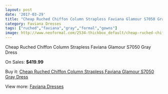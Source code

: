 ```yaml
---
layout: post
date: '2017-03-29'
title: "Cheap Ruched Chiffon Column Strapless Faviana Glamour S7050 Gray Dress"
category: Faviana Dresses
tags: ["ruched","faviana","gray","formal","gowns"]
image: http://www.neoformal.com/2534-thickbox_default/cheap-ruched-chiffon-column-strapless-faviana-glamour-s7050-gray-dress.jpg
---
```

Cheap Ruched Chiffon Column Strapless Faviana Glamour S7050 Gray Dress

On Sales: **$419.99**
<a href="https://www.neoformal.com/en/faviana-dresses/959-cheap-ruched-chiffon-column-strapless-faviana-glamour-s7050-gray-dress.html"><amp-img layout="responsive" width="600" height="600" src="//www.neoformal.com/2534-thickbox_default/cheap-ruched-chiffon-column-strapless-faviana-glamour-s7050-gray-dress.jpg" alt="Cheap Ruched Chiffon Column Strapless Faviana Glamour S7050 Gray Dress 0" /></a>
<a href="https://www.neoformal.com/en/faviana-dresses/959-cheap-ruched-chiffon-column-strapless-faviana-glamour-s7050-gray-dress.html"><amp-img layout="responsive" width="600" height="600" src="//www.neoformal.com/2537-thickbox_default/cheap-ruched-chiffon-column-strapless-faviana-glamour-s7050-gray-dress.jpg" alt="Cheap Ruched Chiffon Column Strapless Faviana Glamour S7050 Gray Dress 1" /></a>
<a href="https://www.neoformal.com/en/faviana-dresses/959-cheap-ruched-chiffon-column-strapless-faviana-glamour-s7050-gray-dress.html"><amp-img layout="responsive" width="600" height="600" src="//www.neoformal.com/2536-thickbox_default/cheap-ruched-chiffon-column-strapless-faviana-glamour-s7050-gray-dress.jpg" alt="Cheap Ruched Chiffon Column Strapless Faviana Glamour S7050 Gray Dress 2" /></a>
<a href="https://www.neoformal.com/en/faviana-dresses/959-cheap-ruched-chiffon-column-strapless-faviana-glamour-s7050-gray-dress.html"><amp-img layout="responsive" width="600" height="600" src="//www.neoformal.com/2535-thickbox_default/cheap-ruched-chiffon-column-strapless-faviana-glamour-s7050-gray-dress.jpg" alt="Cheap Ruched Chiffon Column Strapless Faviana Glamour S7050 Gray Dress 3" /></a>

Buy it: [Cheap Ruched Chiffon Column Strapless Faviana Glamour S7050 Gray Dress](https://www.neoformal.com/en/faviana-dresses/959-cheap-ruched-chiffon-column-strapless-faviana-glamour-s7050-gray-dress.html "Cheap Ruched Chiffon Column Strapless Faviana Glamour S7050 Gray Dress")

View more: [Faviana Dresses](https://www.neoformal.com/en/10-faviana-dresses "Faviana Dresses")